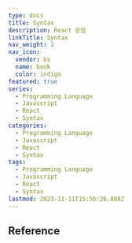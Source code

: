 ```yaml
---
type: docs
title: Syntax
description: React 문법
linkTitle: Syntax
nav_weight: 1
nav_icon:
  vendor: bs
  name: book
  color: indigo
featured: true
series:
  - Programming Language
  - Javascript
  - React
  - Syntax
categories:
  - Programming Language
  - Javascript
  - React
  - Syntax
tags:
  - Programming Language
  - Javascript
  - React
  - Syntax
lastmod: 2023-11-11T15:56:26.888Z
---
```


## Reference
